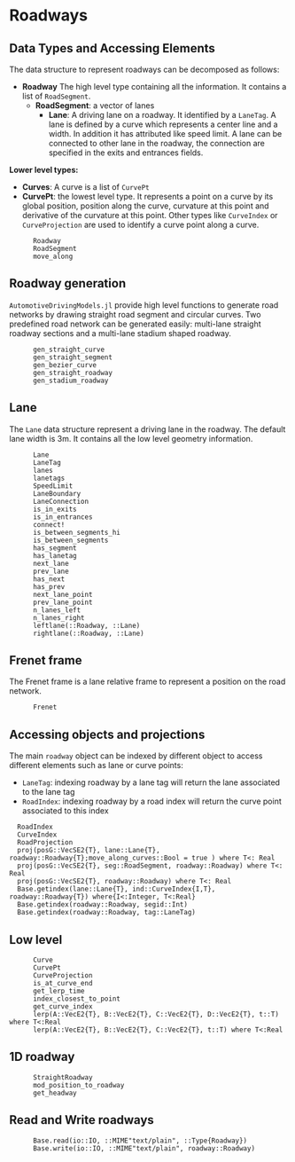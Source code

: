 # Roadways

## Data Types and Accessing Elements
The data structure to represent roadways can be decomposed as follows:

- **Roadway** The high level type containing all the information. It contains a list of `RoadSegment`.
  - **RoadSegment**: a vector of lanes
    - **Lane**: A driving lane on a roadway. It identified by a `LaneTag`. A lane is defined by a curve which
represents a center line and a width. In addition it has attributed like speed limit. A lane can be connected to other lane in the roadway, the connection are specified in the exits
and entrances fields.

**Lower level types:**

- **Curves**: A curve is a list of `CurvePt`
- **CurvePt**: the lowest level type. It represents a point on a curve by its global position, position along the curve, curvature at this point and derivative of the curvature at this point. Other types like `CurveIndex` or `CurveProjection` are used to identify a curve point along a curve. 

```@docs
      Roadway
      RoadSegment
      move_along
```

## Roadway generation

`AutomotiveDrivingModels.jl` provide high level functions to generate road networks by drawing straight road segment and circular curves. Two predefined road network can be generated easily: multi-lane straight roadway sections and a multi-lane stadium shaped roadway.

```@docs
      gen_straight_curve
      gen_straight_segment
      gen_bezier_curve
      gen_straight_roadway
      gen_stadium_roadway
```


## Lane

The `Lane` data structure represent a driving lane in the roadway. The default lane width is 3m. It contains all the low level geometry information.

```@docs
      Lane
      LaneTag
      lanes
      lanetags
      SpeedLimit
      LaneBoundary
      LaneConnection
      is_in_exits
      is_in_entrances
      connect!
      is_between_segments_hi
      is_between_segments
      has_segment
      has_lanetag
      next_lane
      prev_lane
      has_next
      has_prev
      next_lane_point
      prev_lane_point
      n_lanes_left
      n_lanes_right
      leftlane(::Roadway, ::Lane)
      rightlane(::Roadway, ::Lane)
```

## Frenet frame 

The Frenet frame is a lane relative frame to represent a position on the road network.

```@docs
      Frenet
```

## Accessing objects and projections

The main `roadway` object can be indexed by different object to access different elements
such as lane or curve points:
- `LaneTag`: indexing roadway by a lane tag will return the lane associated to the lane tag 
- `RoadIndex`: indexing roadway by a road index will return the curve point associated to this index

```@docs
  RoadIndex
  CurveIndex
  RoadProjection
  proj(posG::VecSE2{T}, lane::Lane{T}, roadway::Roadway{T};move_along_curves::Bool = true ) where T<: Real
  proj(posG::VecSE2{T}, seg::RoadSegment, roadway::Roadway) where T<: Real
  proj(posG::VecSE2{T}, roadway::Roadway) where T<: Real
  Base.getindex(lane::Lane{T}, ind::CurveIndex{I,T}, roadway::Roadway{T}) where{I<:Integer, T<:Real}
  Base.getindex(roadway::Roadway, segid::Int)
  Base.getindex(roadway::Roadway, tag::LaneTag)
```

## Low level

```@docs
      Curve
      CurvePt
      CurveProjection
      is_at_curve_end
      get_lerp_time
      index_closest_to_point
      get_curve_index
      lerp(A::VecE2{T}, B::VecE2{T}, C::VecE2{T}, D::VecE2{T}, t::T) where T<:Real
      lerp(A::VecE2{T}, B::VecE2{T}, C::VecE2{T}, t::T) where T<:Real
```

## 1D roadway

```@docs
      StraightRoadway
      mod_position_to_roadway
      get_headway
```

## Read and Write roadways

```@docs
      Base.read(io::IO, ::MIME"text/plain", ::Type{Roadway})
      Base.write(io::IO, ::MIME"text/plain", roadway::Roadway)
```
